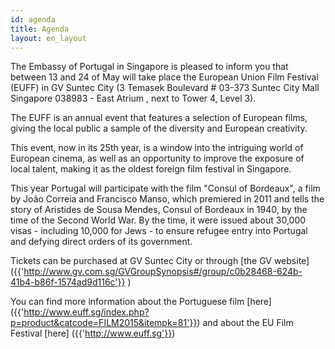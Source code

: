 ```yaml
---
id: agenda
title: Agenda
layout: en_layout
---
```


The Embassy of Portugal in Singapore is pleased to inform you that between 13 and 24 of May will take place the European Union Film Festival (EUFF) in GV Suntec City (3 Temasek Boulevard # 03-373 Suntec City Mall Singapore 038983 - East Atrium , next to Tower 4, Level 3).

The EUFF is an annual event that features a selection of European films, giving the local public a sample of the diversity and European creativity.

This event, now in its 25th year, is a window into the intriguing world of European cinema, as well as an opportunity to improve the exposure of local talent, making it as the oldest foreign film festival in Singapore.

This year Portugal will participate with the film "Consul of Bordeaux", a film by João Correia and Francisco Manso, which premiered in 2011 and tells the story of Aristides de Sousa Mendes, Consul of Bordeaux in 1940, by the time of the Second World War. By the time, it were issued about 30,000 visas - including 10,000 for Jews - to ensure refugee entry into Portugal and defying direct orders of its government.

Tickets can be purchased at GV Suntec City or through [the GV website] ({{'http://www.gv.com.sg/GVGroupSynopsis#/group/c0b28468-624b-41b4-b86f-1574ad9d116c'}} )

You can find more information about the Portuguese film [here] ({{'http://www.euff.sg/index.php?p=product&catcode=FILM2015&itempk=81'}}) and about the EU Film Festival [here] ({{'http://www.euff.sg'}})
